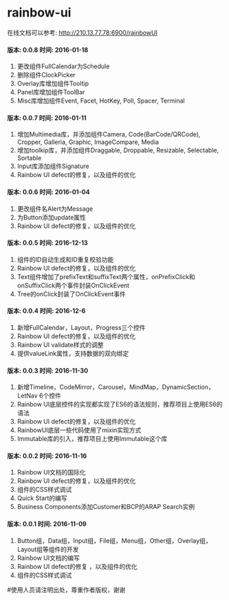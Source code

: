 rainbow-ui
==========

在线文档可以参考: http://210.13.77.78:6900/rainbowUI

#### 版本: 0.0.8 时间: 2016-01-18
 1. 更改组件FullCalendar为Schedule
 1. 删除组件ClockPicker
 1. Overlay库增加组件Tooltip
 1. Panel库增加组件ToolBar
 1. Misc库增加组件Event, Facet, HotKey, Poll, Spacer, Terminal

#### 版本: 0.0.7 时间: 2016-01-11
 1. 增加Multimedia库，并添加组件Camera, Code(BarCode/QRCode), Cropper, Galleria, Graphic, ImageCompare, Media
 1. 增加toolkip库，并添加组件Draggable, Droppable, Resizable, Selectable, Sortable
 1. Input库添加组件Signature
 1. Rainbow UI defect的修复，以及组件的优化 

#### 版本: 0.0.6 时间: 2016-01-04
 1. 更改组件名Alert为Message
 1. 为Button添加update属性
 1. Rainbow UI defect的修复，以及组件的优化

#### 版本: 0.0.5 时间: 2016-12-13
 1. 组件的ID自动生成和ID重复校验功能
 1. Rainbow UI defect的修复，以及组件的优化 
 1. Text组件增加了prefixText和suffixText两个属性，onPrefixClick和onSuffixClick两个事件封装OnClickEvent
 1. Tree的onClick封装了OnClickEvent事件

#### 版本: 0.0.4 时间: 2016-12-6
 1. 新增FullCalendar，Layout，Progress三个控件 
 1. Rainbow UI defect的修复，以及组件的优化 
 1. Rainbow UI validate样式的调整
 1. 提供valueLink属性，支持数据的双向绑定

#### 版本: 0.0.3 时间: 2016-11-30
 1. 新增Timeline，CodeMirror，Carousel，MindMap，DynamicSection，LetNav 6个控件 
 1. Rainbow UI底层控件的实现都实现了ES6的语法规则，推荐项目上使用ES6的语法
 1. Rainbow UI defect的修复，以及组件的优化 
 1. RainbowUI底层一些代码使用了mixin实现方式
 1. Immutable库的引入，推荐项目上使用Immutable这个库

#### 版本: 0.0.2 时间: 2016-11-16
 1. Rainbow UI文档的国际化
 1. Rainbow UI defect的修复，以及组件的优化
 1. 组件的CSS样式调试 
 1. Quick Start的编写
 1. Business Components添加Customer和BCP的ARAP Search实例

#### 版本: 0.0.1 时间: 2016-11-09
 1. Button组，Data组，Input组，File组，Menu组，Other组，Overlay组，Layout组等组件的开发
 1. Rainbow UI文档的编写 
 1. Rainbow UI defect的修复 ，以及组件的优化
 1. 组件的CSS样式调试

#使用人员请注明出处，尊重作者版权，谢谢
